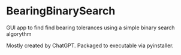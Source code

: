 # BearingBinarySearch
GUI app to find find bearing tolerances using a simple binary search algorythm

Mostly created by ChatGPT.
Packaged to executable via pyinstaller.
